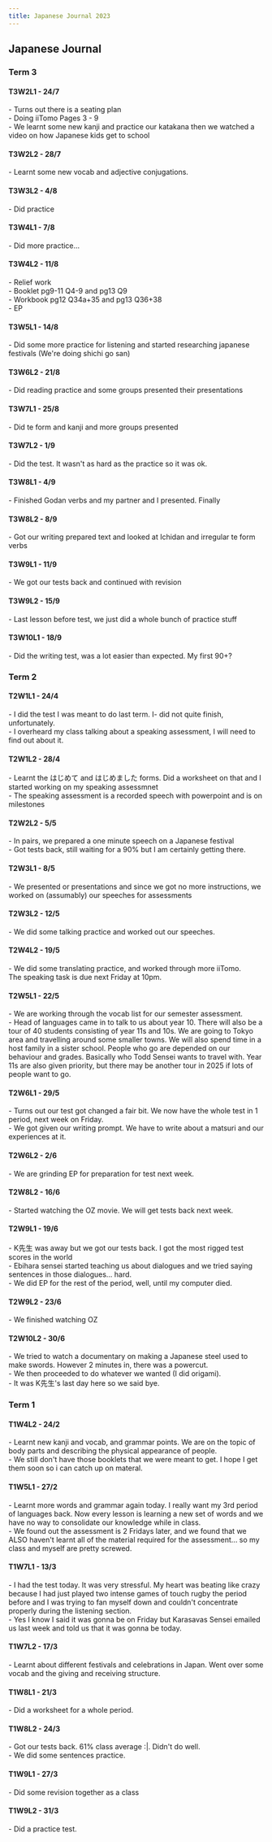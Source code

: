 ```yaml
---
title: Japanese Journal 2023
---
```


<body>
  <h2>Japanese Journal</h2>
  <h3>Term 3</h3>
  <h4>T3W2L1 - 24/7</h4>
  <p>- Turns out there is a seating plan<br>- Doing iiTomo Pages 3 - 9<br>- We learnt some new kanji and practice our katakana then we watched a video on how Japanese kids get to school</p>
  <h4>T3W2L2 - 28/7</h4>
  <p>- Learnt some new vocab and adjective conjugations.</p>
  <h4>T3W3L2 - 4/8</h4>
  <p>- Did practice</p>
  <h4>T3W4L1 - 7/8</h4>
  <p>- Did more practice...</p>
  <h4>T3W4L2 - 11/8</h4>
  <p>- Relief work<br>- Booklet pg9-11 Q4-9 and pg13 Q9<br>- Workbook pg12 Q34a+35 and pg13 Q36+38<br>- EP</p>
  <h4>T3W5L1 - 14/8</h4>
  <p>- Did some more practice for listening and started researching japanese festivals (We're doing shichi go san)</p>
  <h4>T3W6L2 - 21/8</h4>
  <p>- Did reading practice and some groups presented their presentations</p>
  <h4>T3W7L1 - 25/8</h4>
  <p>- Did te form and kanji and more groups presented</p>
  <h4>T3W7L2 - 1/9</h4>
  <p>- Did the test. It wasn't as hard as the practice so it was ok.</p>
  <h4>T3W8L1 - 4/9</h4>
  <p>- Finished Godan verbs and my partner and I presented. Finally</p>
  <h4>T3W8L2 - 8/9</h4>
  <p>- Got our writing prepared text and looked at Ichidan and irregular te form verbs</p>
  <h4>T3W9L1 - 11/9</h4>
  <p>- We got our tests back and continued with revision</p>
  <h4>T3W9L2 - 15/9</h4>
  <p>- Last lesson before test, we just did a whole bunch of practice stuff</p>
  <h4>T3W10L1 - 18/9</h4>
  <p>- Did the writing test, was a lot easier than expected. My first 90+?</p>

















  
  <h3>Term 2</h3>
  <h4>T2W1L1 - 24/4</h4>
  <p>- I did the test I was meant to do last term. I- did not quite finish, unfortunately.<br>- I overheard my class talking about a speaking assessment, I will need to find out about it.</p>
  <h4>T2W1L2 - 28/4</h4>
  <p>- Learnt the はじめて and はじめました forms. Did a worksheet on that and I started working on my speaking assessmnet<br>- The speaking assessment is a recorded speech with powerpoint and is on milestones</p>
  <h4>T2W2L2 - 5/5</h4>
  <p>- In pairs, we prepared a one minute speech on a Japanese festival<br>- Got tests back, still waiting for a 90% but I am certainly getting there.</p>
  <h4>T2W3L1 - 8/5</h4>
  <p>- We presented or presentations and since we got no more instructions, we worked on (assumably) our speeches for assessments</p>
  <h4>T2W3L2 - 12/5</h4>
  <p>- We did some talking practice and worked out our speeches.</p>
  <h4>T2W4L2 - 19/5</h4>
  <p>- We did some translating practice, and worked through more iiTomo.<br>The speaking task is due next Friday at 10pm.</p>
  <h4>T2W5L1 - 22/5</h4>
  <p>- We are working through the vocab list for our semester assessment.<br>- Head of languages came in to talk to us about year 10. There will also be a tour of 40 students consisting of year 11s and 10s. We are going to Tokyo area and travelling around some smaller towns. We will also spend time in a host family in a sister school. People who go are depended on our behaviour and grades. Basically who Todd Sensei wants to travel with. Year 11s are also given priority, but there may be another tour in 2025 if lots of people want to go.</p>
  <h4>T2W6L1 - 29/5</h4>
  <p>- Turns out our test got changed a fair bit. We now have the whole test in 1 period, next week on Friday.<br>- We got given our writing prompt. We have to write about a matsuri and our experiences at it.</p>
  <h4>T2W6L2 - 2/6</h4>
  <p>- We are grinding EP for preparation for test next week.</p>
  <h4>T2W8L2 - 16/6</h4>
  <p>- Started watching the OZ movie. We will get tests back next week.</p>
  <h4>T2W9L1 - 19/6</h4>
  <p>- K先生 was away but we got our tests back. I got the most rigged test scores in the world<br>- Ebihara sensei started teaching us about dialogues and we tried saying sentences in those dialogues... hard.<br>- We did EP for the rest of the period, well, until my computer died.</p>
  <h4>T2W9L2 - 23/6</h4>
  <p>- We finished watching OZ</p>
  <h4>T2W10L2 - 30/6</h4>
  <p>- We tried to watch a documentary on making a Japanese steel used to make swords. However 2 minutes in, there was a powercut.<br>- We then proceeded to do whatever we wanted (I did origami).<br>- It was K先生's last day here so we said bye.</p>








  <h3>Term 1</h3>
  <h4>T1W4L2 - 24/2</h4>
  <p>- Learnt new kanji and vocab, and grammar points. We are on the topic of body parts and describing the physical appearance of people.<br>- We still don't have those booklets that we were meant to get. I hope I get them soon so i can catch up on materal.</p>
  <h4>T1W5L1 - 27/2</h4>
  <p>- Learnt more words and grammar again today. I really want my 3rd period of languages back. Now every lesson is learning a new set of words and we have no way to consolidate our knowledge while in class.<br>- We found out the assessment is 2 Fridays later, and we found that we ALSO haven't learnt all of the material required for the assessment... so my class and myself are pretty screwed.</p>
  <h4>T1W7L1 - 13/3</h4>
  <p>- I had the test today. It was very stressful. My heart was beating like crazy because I had just played two intense games of touch rugby the period before and I was trying to fan myself down and couldn't concentrate properly during the listening section.<br>- Yes I know I said it was gonna be on Friday but Karasavas Sensei emailed us last week and told us that it was gonna be today.</p>
  <h4>T1W7L2 - 17/3</h4>
  <p>- Learnt about different festivals and celebrations in Japan. Went over some vocab and the giving and receiving structure.</p>
  <h4>T1W8L1 - 21/3</h4>
  <p>- Did a worksheet for a whole period.</p>
  <h4>T1W8L2 - 24/3</h4>
  <p>- Got our tests back. 61% class average :|. Didn't do well.<br>- We did some sentences practice.</p>
  <h4>T1W9L1 - 27/3</h4>
  <p>- Did some revision together as a class</p>
  <h4>T1W9L2 - 31/3</h4>
  <p>- Did a practice test.</p>
</body>

